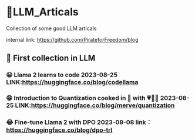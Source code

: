 # 📓LLM_Articals
Collection of  some good LLM articals

internal link:  https://github.com/PirateforFreedom/blog

## 📖 First collection in LLM
### 😀 Llama 2 learns to code 2023-08-25 LINK:https://huggingface.co/blog/codellama
### 😁 Introduction to Quantization cooked in 🤗 with 💗🧑‍🍳 2023-08-25 LINK:https://huggingface.co/blog/merve/quantization
### 😂 Fine-tune Llama 2 with DPO 2023-08-08 link：https://huggingface.co/blog/dpo-trl


